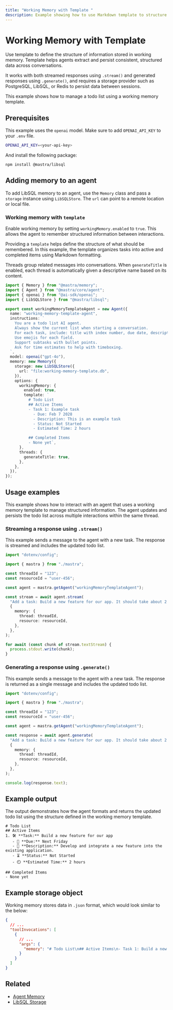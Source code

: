 ```yaml
---
title: "Working Memory with Template "
description: Example showing how to use Markdown template to structure working memory data.
---
```


# Working Memory with Template

Use template to define the structure of information stored in working memory. Template helps agents extract and persist consistent, structured data across conversations.

It works with both streamed responses using `.stream()` and generated responses using `.generate()`, and requires a storage provider such as PostgreSQL, LibSQL, or Redis to persist data between sessions.

This example shows how to manage a todo list using a working memory template.

## Prerequisites

This example uses the `openai` model. Make sure to add `OPENAI_API_KEY` to your `.env` file.

```bash filename=".env" copy
OPENAI_API_KEY=<your-api-key>
```

And install the following package:

```bash copy
npm install @mastra/libsql
```

## Adding memory to an agent

To add LibSQL memory to an agent, use the `Memory` class and pass a `storage` instance using `LibSQLStore`. The `url` can point to a remote location or local file.

### Working memory with `template`

Enable working memory by setting `workingMemory.enabled` to `true`. This allows the agent to remember structured information between interactions.

Providing a `template` helps define the structure of what should be remembered. In this example, the template organizes tasks into active and completed items using Markdown formatting.

Threads group related messages into conversations. When `generateTitle` is enabled, each thread is automatically given a descriptive name based on its content.

```typescript filename="src/mastra/agents/example-working-memory-template-agent.ts" showLineNumbers copy
import { Memory } from "@mastra/memory";
import { Agent } from "@mastra/core/agent";
import { openai } from "@ai-sdk/openai";
import { LibSQLStore } from "@mastra/libsql";

export const workingMemoryTemplateAgent = new Agent({
  name: "working-memory-template-agent",
  instructions: `
    You are a todo list AI agent.
    Always show the current list when starting a conversation.
    For each task, include: title with index number, due date, description, status, and estimated time.
    Use emojis for each field.
    Support subtasks with bullet points.
    Ask for time estimates to help with timeboxing.
  `,
  model: openai("gpt-4o"),
  memory: new Memory({
    storage: new LibSQLStore({
      url: "file:working-memory-template.db",
    }),
    options: {
      workingMemory: {
        enabled: true,
        template: `
          # Todo List
          ## Active Items
          - Task 1: Example task
            - Due: Feb 7 2028
            - Description: This is an example task
            - Status: Not Started
            - Estimated Time: 2 hours

          ## Completed Items
          - None yet`,
      },
      threads: {
        generateTitle: true,
      },
    },
  }),
});
```

## Usage examples

This example shows how to interact with an agent that uses a working memory template to manage structured information. The agent updates and persists the todo list across multiple interactions within the same thread.

### Streaming a response using `.stream()`

This example sends a message to the agent with a new task. The response is streamed and includes the updated todo list.

```typescript filename="src/test-working-memory-template-agent.ts" showLineNumbers copy
import "dotenv/config";

import { mastra } from "./mastra";

const threadId = "123";
const resourceId = "user-456";

const agent = mastra.getAgent("workingMemoryTemplateAgent");

const stream = await agent.stream(
  "Add a task: Build a new feature for our app. It should take about 2 hours and needs to be done by next Friday.",
  {
    memory: {
      thread: threadId,
      resource: resourceId,
    },
  },
);

for await (const chunk of stream.textStream) {
  process.stdout.write(chunk);
}
```

### Generating a response using `.generate()`

This example sends a message to the agent with a new task. The response is returned as a single message and includes the updated todo list.

```typescript filename="src/test-working-memory-template-agent.ts" showLineNumbers copy
import "dotenv/config";

import { mastra } from "./mastra";

const threadId = "123";
const resourceId = "user-456";

const agent = mastra.getAgent("workingMemoryTemplateAgent");

const response = await agent.generate(
  "Add a task: Build a new feature for our app. It should take about 2 hours and needs to be done by next Friday.",
  {
    memory: {
      thread: threadId,
      resource: resourceId,
    },
  },
);

console.log(response.text);
```

## Example output

The output demonstrates how the agent formats and returns the updated todo list using the structure defined in the working memory template.

```text
# Todo List
## Active Items
1. 🛠️ **Task:** Build a new feature for our app
   - 📅 **Due:** Next Friday
   - 📝 **Description:** Develop and integrate a new feature into the existing application.
   - ⏳ **Status:** Not Started
   - ⏲️ **Estimated Time:** 2 hours

## Completed Items
- None yet
```

## Example storage object

Working memory stores data in `.json` format, which would look similar to the below:

```json
{
  // ...
  "toolInvocations": [
    {
      // ...
      "args": {
        "memory": "# Todo List\n## Active Items\n- Task 1: Build a new feature for our app\n  - Due: Next Friday\n  - Description: Build a new feature for our app\n  - Status: Not Started\n  - Estimated Time: 2 hours\n\n## Completed Items\n- None yet"
      }
    }
  ]
}
```

## Related

- [Agent Memory](/docs/agents/agent-memory)
- [LibSQL Storage](/docs/reference/storage/libsql)
